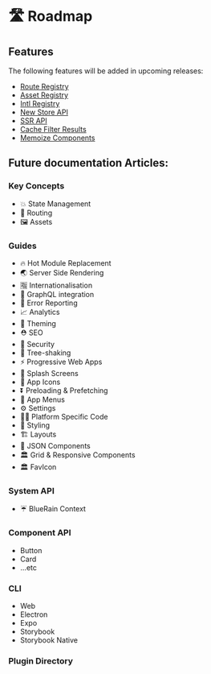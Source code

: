 # 🛣 Roadmap

## Features

The following features will be added in upcoming releases:

* [Route Registry](https://github.com/BlueEastCode/bluerain/issues/1)
* [Asset Registry](https://github.com/BlueEastCode/bluerain/issues/2)
* [Intl Registry](https://github.com/BlueEastCode/bluerain/issues/3)
* [New Store API](https://github.com/BlueEastCode/bluerain/issues/4)
* [SSR API](https://github.com/BlueEastCode/bluerain/issues/8)
* [Cache Filter Results](https://github.com/BlueEastCode/bluerain/issues/10)
* [Memoize Components](https://github.com/BlueEastCode/bluerain/issues/9)

## Future documentation Articles:

### Key Concepts

* 💥 State Management
* 🔀 Routing
* 🖼 Assets

### Guides

* 🔥 Hot Module Replacement
* 🌏 Server Side Rendering
* 🈯️ Internationalisation
* 🚀 GraphQL integration
* 🚨 Error Reporting
* 📈 Analytics
* 🎨 Theming
* ⛑ SEO
* 👮 Security
* 🍃 Tree-shaking
* ⚡️ Progressive Web Apps
* 🌅 Splash Screens
* 📱 App Icons
* ⏬ Preloading & Prefetching
* 📗 App Menus
* ⚙️ Settings
* 👩‍💻 Platform Specific Code
* 💄 Styling
* 🏗 Layouts
* 🍱 JSON Components
* 🏛 Grid & Responsive Components
* 🏛 FavIcon

### System API

* ☔️ BlueRain Context

### Component API

* Button
* Card
* ...etc

### CLI

* Web
* Electron
* Expo
* Storybook
* Storybook Native

### Plugin Directory

